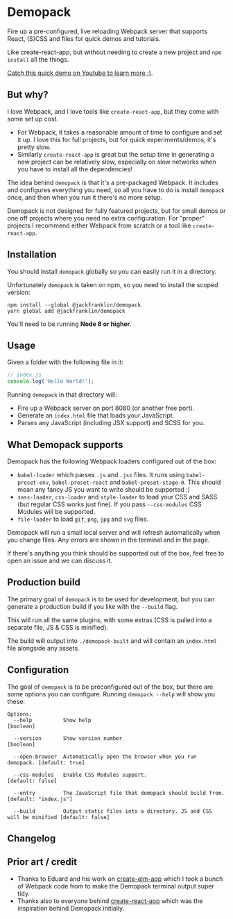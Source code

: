 # Demopack

Fire up a pre-configured, live reloading Webpack server that supports React, (S)CSS and files for quick demos and tutorials.

Like create-react-app, but without needing to create a new project and `npm install` all the things.

[Catch this quick demo on Youtube to learn more :)](https://www.youtube.com/watch?v=DURXnlY8wD0&feature=youtu.be).

## But why?

I love Webpack, and I love tools like `create-react-app`, but they come with some set up cost.

- For Webpack, it takes a reasonable amount of time to configure and set it up. I love this for full projects, but for quick experiments/demos, it's pretty slow.
- Similarly `create-react-app` is great but the setup time in generating a new project can be relatively slow, especially on slow networks when you have to install all the dependencies!

The idea behind `demopack` is that it's a pre-packaged Webpack. It includes and configures everything you need, so all you have to do is install `demopack` once, and then when you run it there's no more setup.

Demopack is not designed for fully featured projects, but for small demos or one off projects where you need no extra configuration. For "proper" projects I recommend either Webpack from scratch or a tool like `create-react-app`.

## Installation

You should install `demopack` globally so you can easily run it in a directory.

Unfortunately `demopack` is taken on npm, so you need to install the scoped version:

```
npm install --global @jackfranklin/demopack
yarn global add @jackfranklin/demopack
```

You'll need to be running __Node 8 or higher__.

## Usage

Given a folder with the following file in it:

```js
// index.js
console.log('Hello World!');
```

Running `demopack` in that directory will:

- Fire up a Webpack server on port 8080 (or another free port).
- Generate an `index.html` file that loads your JavaScript.
- Parses any JavaScript (including JSX support) and SCSS for you.

## What Demopack supports

Demopack has the following Webpack loaders configured out of the box:

- `babel-loader` which parses `.js` and `.jsx` files. It runs using `babel-preset-env`, `babel-preset-react` and `babel-preset-stage-0`. This should mean any fancy JS you want to write should be supported :)
- `sass-loader`, `css-loader` and `style-loader` to load your CSS and SASS (but regular CSS works just fine). If you pass `--css-modules` CSS Modules will be supported.
- `file-loader` to load `gif`, `png`, `jpg` and `svg` files.

Demopack will run a small local server and will refresh automatically when you change files. Any errors are shown in the terminal and in the page.

If there's anything you think should be supported out of the box, feel free to open an issue and we can discuss it.

## Production build

The primary goal of `demopack` is to be used for development, but you can generate a production build if you like with the `--build` flag.

This will run all the same plugins, with some extras (CSS is pulled into a separate file, JS & CSS is minified).

The build will output into `./demopack-built` and will contain an `index.html` file alongside any assets.

## Configuration

The goal of `demopack` is to be preconfigured out of the box, but there are some options you can configure. Running `demopack --help` will show you these:

```
Options:
  --help          Show help                                            [boolean]

  --version       Show version number                                  [boolean]

  --open-browser  Automatically open the browser when you run demopack. [default: true]

  --css-modules   Enable CSS Modules support.                   [default: false]

  --entry         The JavaScript file that demopack should build from. [default: "index.js"]

  --build         Output static files into a directory. JS and CSS will be minified [default: false]
```

## Changelog


## Prior art / credit

- Thanks to Eduard and his work on [create-elm-app](https://github.com/halfzebra/create-elm-app) which I took a bunch of Webpack code from to make the Demopack terminal output super tidy.
- Thanks also to everyone behind [create-react-app](https://github.com/facebookincubator/create-react-app) which was the inspiration behind Demopack initially.
